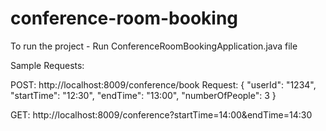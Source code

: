 # conference-room-booking

To run the project
    - Run ConferenceRoomBookingApplication.java file

Sample Requests:

POST: http://localhost:8009/conference/book
Request:
{
"userId": "1234",
"startTime": "12:30",
"endTime": "13:00",
"numberOfPeople": 3
}

GET: http://localhost:8009/conference?startTime=14:00&endTime=14:30
